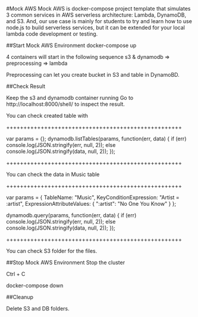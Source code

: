 #Mock AWS
Mock AWS is docker-compose project template that simulates 3 common services in AWS serverless architecture: Lambda, DynamoDB, and S3. And, our use case is mainly for students to try and learn how to use node.js to build serverless services, but it can be extended for your local lambda code development or testing. 


##Start Mock AWS Environment
docker-compose up

4 containers will start in the following sequence
s3 & dynamodb => preprocessing => lambda

Preprocessing can let you create bucket in S3 and table in DynamoBD.

##Check Result

Keep the s3 and dynamodb container running
Go to http://localhost:8000/shell/ to inspect the result.


You can check created table with

+++++++++++++++++++++++++++++++++++++++++++++++++++

var params = {};
dynamodb.listTables(params, function(err, data) {
    if (err)
        console.log(JSON.stringify(err, null, 2));
    else
        console.log(JSON.stringify(data, null, 2));
});


+++++++++++++++++++++++++++++++++++++++++++++++++++

You can check the data in Music table

+++++++++++++++++++++++++++++++++++++++++++++++++++

var params = {
    TableName: "Music",
    KeyConditionExpression: "Artist = :artist",
    ExpressionAttributeValues: {
        ":artist": "No One You Know"
    }
};

dynamodb.query(params, function(err, data) {
    if (err)
        console.log(JSON.stringify(err, null, 2));
    else
        console.log(JSON.stringify(data, null, 2));
});


+++++++++++++++++++++++++++++++++++++++++++++++++++

You can check S3 folder for the files.

##Stop Mock AWS Environment
Stop the cluster

Ctrl + C

docker-compose down

##Cleanup

Delete S3 and DB folders.

